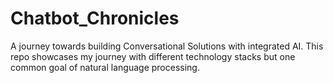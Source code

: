 # Chatbot_Chronicles
A journey towards building Conversational Solutions with integrated AI. This repo showcases my journey with different technology stacks but one common goal of natural language processing.
